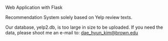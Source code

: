 Web Application with Flask

Recommendation System solely based on Yelp review texts.

Our database, yelp2.db, is too large in size to be uploaded.
If you need the data, please shoot me an e-mail to: dae_hyun_kim@brown.edu
